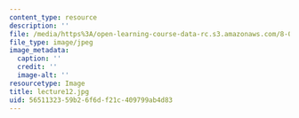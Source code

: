 ```yaml
---
content_type: resource
description: ''
file: /media/https%3A/open-learning-course-data-rc.s3.amazonaws.com/8-03sc-physics-iii-vibrations-and-waves-fall-2016/5651132359b26f6df21c409799ab4d83_lecture12.jpg
file_type: image/jpeg
image_metadata:
  caption: ''
  credit: ''
  image-alt: ''
resourcetype: Image
title: lecture12.jpg
uid: 56511323-59b2-6f6d-f21c-409799ab4d83
---
```

